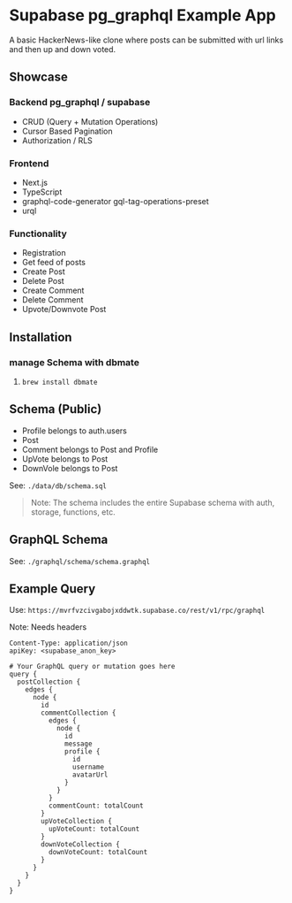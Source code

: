 # Supabase pg_graphql Example App

A basic HackerNews-like clone where posts can be submitted with url links and then up and down voted.

## Showcase

### Backend pg_graphql / supabase

- CRUD (Query + Mutation Operations)
- Cursor Based Pagination
- Authorization / RLS

### Frontend

- Next.js
- TypeScript
- graphql-code-generator gql-tag-operations-preset
- urql

### Functionality

- Registration
- Get feed of posts
- Create Post
- Delete Post
- Create Comment
- Delete Comment
- Upvote/Downvote Post

## Installation

### manage Schema with dbmate

1. `brew install dbmate`

## Schema (Public)

- Profile belongs to auth.users
- Post
- Comment belongs to Post and Profile
- UpVote belongs to Post
- DownVole belongs to Post

See: `./data/db/schema.sql`

> Note: The schema includes the entire Supabase schema with auth, storage, functions, etc.

## GraphQL Schema

See: `./graphql/schema/schema.graphql`

## Example Query

Use: `https://mvrfvzcivgabojxddwtk.supabase.co/rest/v1/rpc/graphql`

Note: Needs headers

```
Content-Type: application/json
apiKey: <supabase_anon_key>
```

```gql
# Your GraphQL query or mutation goes here
query {
  postCollection {
    edges {
      node {
        id
        commentCollection {
          edges {
            node {
              id
              message
              profile {
                id
                username
                avatarUrl
              }
            }
          }
          commentCount: totalCount
        }
        upVoteCollection {
          upVoteCount: totalCount
        }
        downVoteCollection {
          downVoteCount: totalCount
        }
      }
    }
  }
}
```
